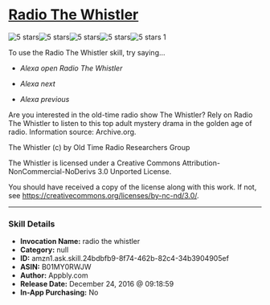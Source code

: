 # [Radio The Whistler](http://alexa.amazon.com/#skills/amzn1.ask.skill.24bdbfb9-8f74-462b-82c4-34b3904905ef)
![5 stars](../../images/ic_star_black_18dp_1x.png)![5 stars](../../images/ic_star_black_18dp_1x.png)![5 stars](../../images/ic_star_black_18dp_1x.png)![5 stars](../../images/ic_star_black_18dp_1x.png)![5 stars](../../images/ic_star_black_18dp_1x.png) 1

To use the Radio The Whistler skill, try saying...

* *Alexa open Radio The Whistler*

* *Alexa next*

* *Alexa previous*

Are you interested in the old-time radio show The Whistler? Rely on Radio The Whistler to listen to this top adult mystery drama in the golden age of radio. Information source: Archive.org.

The Whistler (c) by Old Time Radio Researchers Group

The Whistler is licensed under a
Creative Commons Attribution-NonCommercial-NoDerivs 3.0 Unported License.

You should have received a copy of the license along with this work. If not, see <https://creativecommons.org/licenses/by-nc-nd/3.0/>.

***

### Skill Details

* **Invocation Name:** radio the whistler
* **Category:** null
* **ID:** amzn1.ask.skill.24bdbfb9-8f74-462b-82c4-34b3904905ef
* **ASIN:** B01MY0RWJW
* **Author:** Appbly.com
* **Release Date:** December 24, 2016 @ 09:18:59
* **In-App Purchasing:** No
